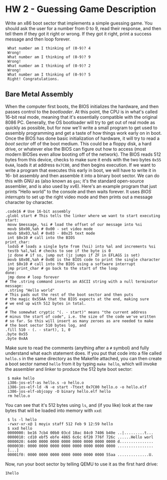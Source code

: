 # HW 2 - Guessing Game Description

Write an x86 boot sector that implements a simple guessing game. You should ask the user
for a number from 0 to 9, read their response, and then tell them if they got it right or
wrong. If they got it right, print a success message and then loop forever.

```assembly
 What number am I thinking of (0-9)? 4
 Wrong!
 What number am I thinking of (0-9)? 9
 Wrong!
 What number am I thinking of (0-9)? 2
 Wrong!
 What number am I thinking of (0-9)? 5
 Right! Congratulations.
```

## Bare Metal Assembly

When the computer first boots, the BIOS initializes the hardware, and then passes control
to the *bootloader*. At this point, the CPU is in what's called 16-bit real mode, meaning that
it's essentially compatible with the original 8086 PC. Generally, the OS bootloader will try
to get out of real mode as quickly as possible, but for now we'll write a small program to get
used to assembly programming and get a taste of how things work early on in boot.
Once the BIOS has done basic initialization of hardware, it will try to read a *boot sector*
off of the boot medium. This could be a floppy disk, a hard drive, or whatever else the BIOS
can figure out how to access (most modern BIOSes even allow booting off of the network).
The BIOS reads 512 bytes from this device, checks to make sure it ends with the two bytes
`0x55 0xAA`, loads it at address `0x7C00`, and then begins execution.
If we want to write a program that executes this early in boot, we will have to write it in 16-
bit assembly and then assemble it into a binary boot sector. We can do this with GNU as
(also known as `gas`; it's the standard open-source assembler, and is also used by xv6).
Here's an example program that just prints "Hello world" to the console and then waits
forever. It uses *BIOS interrupts* to set up the right video mode and then prints out a
message character by character.

```assembly
.code16 # Use 16-bit assembly
.globl start # This tells the linker where we want to start executing
start:
 movw $message, %si # load the offset of our message into %si
 movb $0x00,%ah # 0x00 - set video mode
 movb $0x03,%al # 0x03 - 80x25 text mode
 int $0x10 # call into the BIOS
print_char:
 lodsb # loads a single byte from (%si) into %al and increments %si
 testb %al,%al # checks to see if the byte is 0
 jz done # if so, jump out (jz jumps if ZF in EFLAGS is set)
 movb $0x0E,%ah # 0x0E is the BIOS code to print the single character
 int $0x10 # call into the BIOS using a software interrupt
 jmp print_char # go back to the start of the loop
done:
 jmp done # loop forever
# The .string command inserts an ASCII string with a null terminator
message:
 .string "Hello world"
# This pads out the rest of the boot sector and then puts
# the magic 0x55AA that the BIOS expects at the end, making sure
# we end up with 512 bytes in total.
#
# The somewhat cryptic "(. - start)" means "the current address
# minus the start of code", i.e. the size of the code we've written
# so far. So this will insert as many zeroes as are needed to make
# the boot sector 510 bytes log, and
.fill 510 - (. - start), 1, 0
.byte 0x55
.byte 0xAA
```

Make sure to read the comments (anything after a `#` symbol) and fully understand what
each statement does.
If you put that code into a file called `hello.s` in the same directory as the Makefile attached,
you can then create a boot sector named `hello` from it by typing `make hello`, which will
invoke the assembler and linker to produce the 512 byte boot sector:

```
 $ make hello
 i386-jos-elf-as hello.s -o hello.o
 i386-jos-elf-ld -N -e start -Ttext 0x7C00 hello.o -o hello.elf
 i386-jos-elf-objcopy -O binary hello.elf hello
 rm hello.o
```

You can see that it's 512 bytes using `ls`, and (if you like) look at the raw bytes that will be
loaded into memory with `xxd`:

```
 $ ls -l hello
 -rwxr-xr-x@ 1 moyix staff 512 Feb 9 12:59 hello
 $ xxd hello
 0000000: be16 7cb4 00b0 03cd 10ac 84c0 7406 b40e ..|.........t...
 0000010: cd10 ebf5 ebfe 4865 6c6c 6f20 776f 726c ......Hello worl
 0000020: 6400 0000 0000 0000 0000 0000 0000 0000 d...............
 0000030: 0000 0000 0000 0000 0000 0000 0000 0000 ................
 [...]
 00001f0: 0000 0000 0000 0000 0000 0000 0000 55aa ..............U.
```

Now, run your boot sector by telling QEMU to use it as the first hard drive:

```
1hello
```
